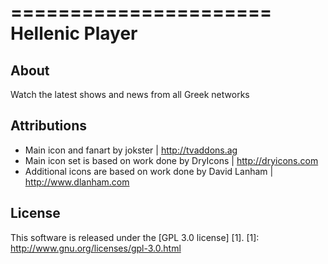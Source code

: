 ======================
Hellenic Player
======================

About
-----
Watch the latest shows and news from all Greek networks


Attributions
---------------------
- Main icon and fanart by jokster | http://tvaddons.ag
- Main icon set is based on work done by DryIcons | http://dryicons.com
- Additional icons are based on work done by David Lanham | http://www.dlanham.com


License
-------
This software is released under the [GPL 3.0 license] [1].
[1]: http://www.gnu.org/licenses/gpl-3.0.html